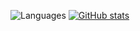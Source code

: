 ![Languages](https://github-readme-stats-blush-psi.vercel.app/api/top-langs/?username=Trajko00&layout=compact&count_private=true)
[![GitHub stats](https://github-readme-stats-blush.vercel.app/api?username=Trajko00&count_private=true&show_icons=true&theme=tokyonight)](https://github.com/anuraghazra/github-readme-stats)

